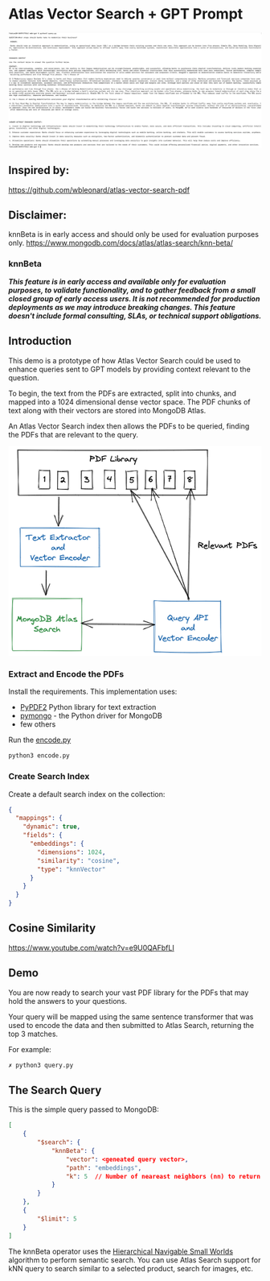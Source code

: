 # Atlas Vector Search + GPT Prompt

![Demo](images/screenshot.png)

## Inspired by: 
https://github.com/wbleonard/atlas-vector-search-pdf

## Disclaimer:
knnBeta is in early access and should only be used for evaluation purposes only.
https://www.mongodb.com/docs/atlas/atlas-search/knn-beta/

### knnBeta
***This feature is in early access and available only for evaluation purposes, to validate functionality, and to gather feedback from a small closed group of early access users. It is not recommended for production deployments as we may introduce breaking changes. This feature doesn't include formal consulting, SLAs, or technical support obligations.***

## Introduction
This demo is a prototype of how Atlas Vector Search could be used to enhance queries sent to GPT models by providing context relevant to the question.

To begin, the text from the PDFs are extracted, split into chunks, and mapped into a 1024 dimensional dense vector space. The PDF chunks of text along with their vectors are stored into MongoDB Atlas.

An Atlas Vector Search index then allows the PDFs to be queried, finding the PDFs that are relevant to the query. 


![Architecture](images/architecture.png)


### Extract and Encode the PDFs
Install the requirements. This implementation uses:
* [PyPDF2](https://github.com/py-pdf/PyPDF2)    Python library for text extraction
* [pymongo](https://pypi.org/project/pymongo/) - the Python driver for MongoDB
* few others


Run the [encode.py](encode.py)
```python
python3 encode.py
```

### Create Search Index
Create a default search index on the collection:
```json
{
  "mappings": {
    "dynamic": true,
    "fields": {
      "embeddings": {
        "dimensions": 1024,
        "similarity": "cosine",
        "type": "knnVector"
      }
    }
  }
}
```

## Cosine Similarity
https://www.youtube.com/watch?v=e9U0QAFbfLI


## Demo
You are now ready to search your vast PDF library for the PDFs that may hold the answers to your questions.

Your query will be mapped using the same sentence transformer that was used to encode the data and then submitted to Atlas Search, returning the top 3 matches.

For example:

```zsh
✗ python3 query.py 
```

## The Search Query
This is the simple query passed to MongoDB:

```json
[
    {
        "$search": {
            "knnBeta": {
                "vector": <geneated query vector>,
                "path": "embeddings",
                "k": 5  // Number of neareast neighbors (nn) to return 
            }
        }
    },
    {
        "$limit": 5      
    }
]
```

The knnBeta operator uses the [Hierarchical Navigable Small Worlds](https://arxiv.org/abs/1603.09320) algorithm to perform semantic search. You can use Atlas Search support for kNN query to search similar to a selected product, search for images, etc.




